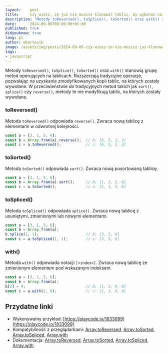```yaml
---
layout:    post
title:     Czy wiesz, że już nie musisz klonować tablic, by wykonać na nich typowe operacje?
description: "Metody toReversed(), toSplice(), toSorted() oraz with() stanowią grupę metod operujących na tablicach. Rozszerzają tradycyjne operacje, pozwalając na uzyskanie zmodyfikowanych kopii tablic, na których zostały wywołane."
date:      2024-09-06T08:00:00+01:00
published: true
didyouknow: true
lang: pl
author: mbartosik
image: /assets/img/posts/2024-09-06-czy-wiesz-ze-nie-musisz-juz-klonowac-tablic-by-wykonac-na-nich-typowe-operacje/thumbnail.webp
tags:
- javascript
---
```

Metody `toReversed()`, `toSplice()`, `toSorted()` oraz `with()` stanowią grupę metod operujących na tablicach. Rozszerzają tradycyjne operacje, pozwalając na uzyskanie zmodyfikowanych kopii tablic, na których zostały wywołane.
W przeciwieństwie do tradycyjnych metod takich jak `sort()`, `splice()` czy `reverse()`, metody te nie modyfikują tablic, na których zostały wywołane.

### toReversed()
Metoda `toReversed()` odpowiada `reverse()`. Zwraca nową tablicę z elementami w odwrotnej kolejności.
```javascript
const a = [3, 1, 5, 6];
const b = Array.from(a).reverse();  // b: [6, 5, 1, 3]
const c = a.toReversed();           // c: [6, 5, 1, 3]
```

### toSorted()
Metoda `toSorted()` odpowiada `sort()`. Zwraca nową posortowaną tablicę.
```javascript
const a = [3, 1, 5, 6];
const b = Array.from(a).sort();     // b: [1, 3, 5, 6]
const c = a.toSorted();             // c: [1, 3, 5, 6]
```

### toSpliced()
Metoda `toSpliced()` odpowiada `splice()`. Zwraca nową tablicę z usuniętymi, zmienionymi lub nowymi elementami.
```javascript
const a = [3, 1, 5, 6];
const b = Array.from(a);
b.splice(1, 1);                     // b: [3, 5, 6]
const c = a.toSpliced(1, 1);        // c: [3, 5, 6]
```

### with()
Metoda `with()` odpowiada notacji `[<index>]`. Zwraca nową tablicę ze zmienionym elementem pod wskazanym indeksem.
```javascript
const a = [3, 1, 5, 6];
const b = Array.from(a);
b[2] = 9;                           // b: [1, 3, 9, 6]
const c = a.with(2, 9);             // c: [1, 3, 9, 6]
```

## Przydatne linki
- Wykonywalny przykład: [https://playcode.io/1833099](https://playcode.io/1833099)
- Kompatybilność z przeglądarkami: [Array.toReversed](https://caniuse.com/?search=Array.toReversed), [Array.toSorted](https://caniuse.com/?search=Array.toSorted), [Array.toSpliced](https://caniuse.com/?search=Array.toSpliced), [Array.with](https://caniuse.com/?search=Array.with)
- Dokumentacja: [Array.toReversed](https://developer.mozilla.org/en-US/docs/Web/JavaScript/Reference/Global_Objects/Array/toReversed), [Array.toSorted](https://developer.mozilla.org/en-US/docs/Web/JavaScript/Reference/Global_Objects/Array/toSorted), [Array.toSpliced](https://developer.mozilla.org/en-US/docs/Web/JavaScript/Reference/Global_Objects/Array/toSpliced), [Array.with](https://developer.mozilla.org/en-US/docs/Web/JavaScript/Reference/Global_Objects/Array/with)